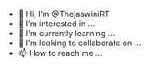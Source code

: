 - 👋 Hi, I’m @ThejaswiniRT
- 👀 I’m interested in ...
- 🌱 I’m currently learning ...
- 💞️ I’m looking to collaborate on ...
- 📫 How to reach me ...

<!---
ThejaswiniRT/ThejaswiniRT is a ✨ special ✨ repository because its `README.md` (this file) appears on your GitHub profile.
You can click the Preview link to take a look at your changes.
--->
